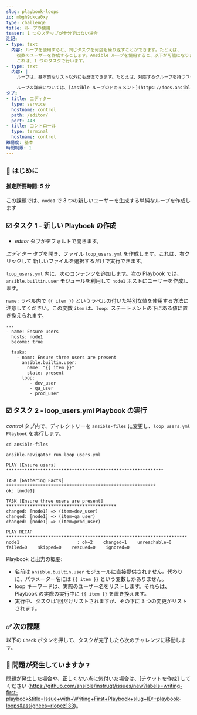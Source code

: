 ```yaml
---
slug: playbook-loops
id: mbgh9ckca0xy
type: challenge
title: ループの使用
teaser: 1 つのステップが十分ではない場合
注記:
- type: text
  内容: ループを使用すると、同じタスクを何度も繰り返すことができます。たとえば、
    複数のユーザーを作成するとします。Ansible ループを使用すると、以下が可能になります。
    これは、1 つのタスクで行います。
- type: text
  内容: |-
    ループは、基本的なリスト以外にも反復できます。たとえば、対応するグループを持つユーザーのリストがある場合、ループはそれらに対しても反復できます。

    ループの詳細については、[Ansible ループのドキュメント](https://docs.ansible.com/ansible/latest/user_guide/playbooks_loops.html) を参照してください。
タブ:
- title: エディター
  type: service
  hostname: control
  path: /editor/
  port: 443
- title: コントロール
  type: terminal
  hostname: control
難易度: 基本
時間制限: 1
---
```

👋 はじめに
===
#### 推定所要時間: *5 分*<p>
この課題では、`node1` で 3 つの新しいユーザーを生成する単純なループを作成します


☑️ タスク 1 - 新しい Playbook の作成
===
* *editor* タブがデフォルトで開きます。

*エディター* タブを開き、ファイル `loop_users.yml` を作成します。これは、右クリックして 新しいファイルを選択するだけで実行できます。

`loop_users.yml` 内に、次のコンテンツを追加します。次の Playbook では、`ansible.builtin.user` モジュールを利用して `node1` ホストにユーザーを作成します。

`name:` ラベル内で `{{ item }}` というラベルの付いた特別な値を使用する方法に注意してください。この変数 `item` は、`loop:` ステートメントの下にある値に置き換えられます。

```
---
- name: Ensure users
  hosts: node1
  become: true

  tasks:
    - name: Ensure three users are present
      ansible.builtin.user:
        name: "{{ item }}"
        state: present
      loop:
         - dev_user
         - qa_user
         - prod_user
```

☑️ タスク 2 - loop_users.yml Playbook の実行
===

*control* タブ内で、ディレクトリーを `ansible-files` に変更し、`loop_users.yml Playbook` を実行します。

```
cd ansible-files
```

```
ansible-navigator run loop_users.yml
```
```
PLAY [Ensure users] ************************************************************

TASK [Gathering Facts] *********************************************************
ok: [node1]

TASK [Ensure three users are present] ******************************************
changed: [node1] => (item=dev_user)
changed: [node1] => (item=qa_user)
changed: [node1] => (item=prod_user)

PLAY RECAP *********************************************************************
node1                      : ok=2    changed=1    unreachable=0    failed=0    skipped=0    rescued=0    ignored=0
```
Playbook と出力の概要:

* 名前は `ansible.builtin.user` モジュールに直接提供されません。代わりに、パラメーター名には `{{ item }}` という変数しかありません。
* loop キーワードは、実際のユーザー名をリストします。それらは、Playbook の実際の実行中に `{{ item }}` を置き換えます。
* 実行中、タスクは1回だけリストされますが、その下に 3 つの変更がリストされます。

✅ 次の課題
===
以下の `Check` ボタンを押して、タスクが完了したら次のチャレンジに移動します。

🐛 問題が発生していますか ?
====

問題が発生した場合や、正しくない点に気付いた場合は、[チケットを作成] してください (https://github.com/ansible/instruqt/issues/new?labels=writing-first-playbook&title=Issue+with+Writing+First+Playbook+slug+ID:+playbook-loops&assignees=rlopez133)。

<style type="text/css" rel="stylesheet">
  .lightbox {
    display: none;
    position: fixed;
    justify-content: center;
    align-items: center;
    z-index: 999;
    top: 0;
    left: 0;
    right: 0;
    bottom: 0;
    padding: 1rem;
    background: rgba(0, 0, 0, 0.8);
    margin-left: auto;
    margin-right: auto;
    margin-top: auto;
    margin-bottom: auto;
  }
  .lightbox:target {
    display: flex;
  }
  .lightbox img {
    /* max-height: 100% */
    max-width: 60%;
    max-height: 60%;
  }
  img {
    display: block;
    margin-left: auto;
    margin-right: auto;
    width: 100%;
  }
  h1 {
    font-size: 18px;
  }
    h2 {
    font-size: 16px;
    font-weight: 600
  }
    h3 {
    font-size: 14px;
    font-weight: 600
  }
  p span {
    font-size: 14px;
  }
  ul li span {
    font-size: 14px
  }
</style>